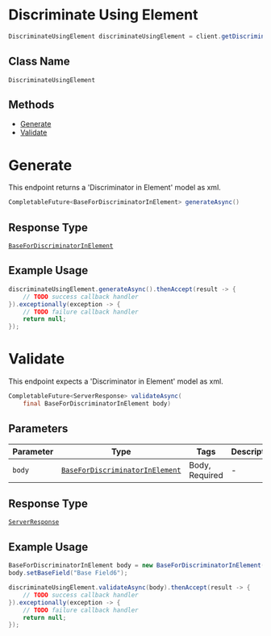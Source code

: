 # Discriminate Using Element

```java
DiscriminateUsingElement discriminateUsingElement = client.getDiscriminateUsingElement();
```

## Class Name

`DiscriminateUsingElement`

## Methods

* [Generate](/doc/controllers/discriminate-using-element.md#generate)
* [Validate](/doc/controllers/discriminate-using-element.md#validate)


# Generate

This endpoint returns a 'Discriminator in Element' model as xml.

```java
CompletableFuture<BaseForDiscriminatorInElement> generateAsync()
```

## Response Type

[`BaseForDiscriminatorInElement`](/doc/models/base-for-discriminator-in-element.md)

## Example Usage

```java
discriminateUsingElement.generateAsync().thenAccept(result -> {
    // TODO success callback handler
}).exceptionally(exception -> {
    // TODO failure callback handler
    return null;
});
```


# Validate

This endpoint expects a 'Discriminator in Element' model as xml.

```java
CompletableFuture<ServerResponse> validateAsync(
    final BaseForDiscriminatorInElement body)
```

## Parameters

| Parameter | Type | Tags | Description |
|  --- | --- | --- | --- |
| `body` | [`BaseForDiscriminatorInElement`](/doc/models/base-for-discriminator-in-element.md) | Body, Required | - |

## Response Type

[`ServerResponse`](/doc/models/server-response.md)

## Example Usage

```java
BaseForDiscriminatorInElement body = new BaseForDiscriminatorInElement();
body.setBaseField("Base Field6");

discriminateUsingElement.validateAsync(body).thenAccept(result -> {
    // TODO success callback handler
}).exceptionally(exception -> {
    // TODO failure callback handler
    return null;
});
```

